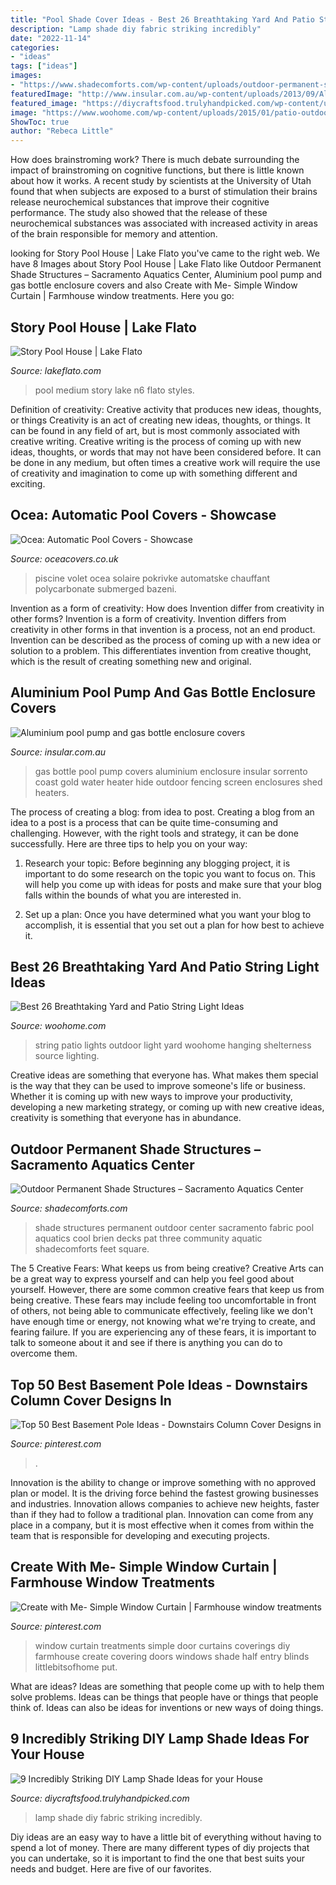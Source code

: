 ```yaml
---
title: "Pool Shade Cover Ideas - Best 26 Breathtaking Yard And Patio String Light Ideas"
description: "Lamp shade diy fabric striking incredibly"
date: "2022-11-14"
categories:
- "ideas"
tags: ["ideas"]
images:
- "https://www.shadecomforts.com/wp-content/uploads/outdoor-permanent-shade-structures.jpg"
featuredImage: "http://www.insular.com.au/wp-content/uploads/2013/09/Aluminium-Gas-Bottle-Cover-Sorrento-2-.jpg"
featured_image: "https://diycraftsfood.trulyhandpicked.com/wp-content/uploads/2016/06/DIY-Lamp-shade_83.jpg"
image: "https://www.woohome.com/wp-content/uploads/2015/01/patio-outdoor-string-lights-woohome-15.jpg"
ShowToc: true
author: "Rebeca Little"
---
```



How does brainstroming work?
There is much debate surrounding the impact of brainstroming on cognitive functions, but there is little known about how it works. A recent study by scientists at the University of Utah found that when subjects are exposed to a burst of stimulation their brains release neurochemical substances that improve their cognitive performance. The study also showed that the release of these neurochemical substances was associated with increased activity in areas of the brain responsible for memory and attention.

	

		
looking for Story Pool House | Lake Flato you've came to the right web. We have 8 Images about Story Pool House | Lake Flato like Outdoor Permanent Shade Structures – Sacramento Aquatics Center, Aluminium pool pump and gas bottle enclosure covers and also Create with Me- Simple Window Curtain | Farmhouse window treatments. Here you go:
		
    
## Story Pool House | Lake Flato

<img loading=lazy src="https://www.lakeflato.com/sites/default/files/styles/scaled_original/public/project-media/28024_N6_medium.jpg?itok=EUxE0SH_" onerror="this.onerror=null;this.src='https://tse1.mm.bing.net/th?id=OIP.Y879hC7ee8oofszcjuIa5AHaFT&amp;pid=15.1';" alt="Story Pool House | Lake Flato">

_Source: lakeflato.com_

>pool medium story lake n6 flato styles. 

	

Definition of creativity: Creative activity that produces new ideas, thoughts, or things
Creativity is an act of creating new ideas, thoughts, or things. It can be found in any field of art, but is most commonly associated with creative writing. Creative writing is the process of coming up with new ideas, thoughts, or words that may not have been considered before. It can be done in any medium, but often times a creative work will require the use of creativity and imagination to come up with something different and exciting.

    
## Ocea: Automatic Pool Covers - Showcase

<img loading=lazy src="https://oceacovers.co.uk/misc/image/68695/1200/600/false" onerror="this.onerror=null;this.src='https://tse3.mm.bing.net/th?id=OIP.G1Uz5ptgiE2Z_zXJRsreNwHaEu&amp;pid=15.1';" alt="Ocea: Automatic Pool Covers - Showcase">

_Source: oceacovers.co.uk_

>piscine volet ocea solaire pokrivke automatske chauffant polycarbonate submerged bazeni. 

	

Invention as a form of creativity: How does Invention differ from creativity in other forms?
Invention is a form of creativity. Invention differs from creativity in other forms in that invention is a process, not an end product. Invention can be described as the process of coming up with a new idea or solution to a problem. This differentiates invention from creative thought, which is the result of creating something new and original.

    
## Aluminium Pool Pump And Gas Bottle Enclosure Covers

<img loading=lazy src="http://www.insular.com.au/wp-content/uploads/2013/09/Aluminium-Gas-Bottle-Cover-Sorrento-2-.jpg" onerror="this.onerror=null;this.src='https://tse2.mm.bing.net/th?id=OIP.Om-SDfd5a6psJjXHZa5ingHaJ4&amp;pid=15.1';" alt="Aluminium pool pump and gas bottle enclosure covers">

_Source: insular.com.au_

>gas bottle pool pump covers aluminium enclosure insular sorrento coast gold water heater hide outdoor fencing screen enclosures shed heaters. 

	

The process of creating a blog: from idea to post.
Creating a blog from an idea to a post is a process that can be quite time-consuming and challenging. However, with the right tools and strategy, it can be done successfully. Here are three tips to help you on your way: 
1. Research your topic: Before beginning any blogging project, it is important to do some research on the topic you want to focus on. This will help you come up with ideas for posts and make sure that your blog falls within the bounds of what you are interested in. 

2. Set up a plan: Once you have determined what you want your blog to accomplish, it is essential that you set out a plan for how best to achieve it.

    
## Best 26 Breathtaking Yard And Patio String Light Ideas

<img loading=lazy src="https://www.woohome.com/wp-content/uploads/2015/01/patio-outdoor-string-lights-woohome-15.jpg" onerror="this.onerror=null;this.src='https://tse3.mm.bing.net/th?id=OIP.nHtJJEm5pr_slPl_sQcwOwHaLH&amp;pid=15.1';" alt="Best 26 Breathtaking Yard and Patio String Light Ideas">

_Source: woohome.com_

>string patio lights outdoor light yard woohome hanging shelterness source lighting. 

	

Creative ideas are something that everyone has. What makes them special is the way that they can be used to improve someone's life or business. Whether it is coming up with new ways to improve your productivity, developing a new marketing strategy, or coming up with new creative ideas, creativity is something that everyone has in abundance.

    
## Outdoor Permanent Shade Structures – Sacramento Aquatics Center

<img loading=lazy src="https://www.shadecomforts.com/wp-content/uploads/outdoor-permanent-shade-structures.jpg" onerror="this.onerror=null;this.src='https://tse3.mm.bing.net/th?id=OIP.mfYPJcRMUyB40NIYKj-8HgHaFv&amp;pid=15.1';" alt="Outdoor Permanent Shade Structures – Sacramento Aquatics Center">

_Source: shadecomforts.com_

>shade structures permanent outdoor center sacramento fabric pool aquatics cool brien decks pat three community aquatic shadecomforts feet square. 

	

The 5 Creative Fears: What keeps us from being creative?
Creative Arts can be a great way to express yourself and can help you feel good about yourself. However, there are some common creative fears that keep us from being creative. These fears may include feeling too uncomfortable in front of others, not being able to communicate effectively, feeling like we don't have enough time or energy, not knowing what we're trying to create, and fearing failure. If you are experiencing any of these fears, it is important to talk to someone about it and see if there is anything you can do to overcome them.

    
## Top 50 Best Basement Pole Ideas - Downstairs Column Cover Designs In

<img loading=lazy src="https://i.pinimg.com/736x/79/e8/63/79e86348c9072eab92db87226630326c.jpg" onerror="this.onerror=null;this.src='https://tse4.mm.bing.net/th?id=OIP.v1xxZik08hmqbIcc6wt3-wHaFX&amp;pid=15.1';" alt="Top 50 Best Basement Pole Ideas - Downstairs Column Cover Designs in">

_Source: pinterest.com_

>. 

	

Innovation is the ability to change or improve something with no approved plan or model. It is the driving force behind the fastest growing businesses and industries. Innovation allows companies to achieve new heights, faster than if they had to follow a traditional plan. Innovation can come from any place in a company, but it is most effective when it comes from within the team that is responsible for developing and executing projects.

    
## Create With Me- Simple Window Curtain | Farmhouse Window Treatments

<img loading=lazy src="https://i.pinimg.com/736x/19/17/67/1917677d2b11bd69ce69653ea03503fd--window-coverings-window-treatments.jpg" onerror="this.onerror=null;this.src='https://tse3.mm.bing.net/th?id=OIP.aYokwxw-L5-9CSW7TFpHFgAAAA&amp;pid=15.1';" alt="Create with Me- Simple Window Curtain | Farmhouse window treatments">

_Source: pinterest.com_

>window curtain treatments simple door curtains coverings diy farmhouse create covering doors windows shade half entry blinds littlebitsofhome put. 

	

What are ideas?
Ideas are something that people come up with to help them solve problems. Ideas can be things that people have or things that people think of. Ideas can also be ideas for inventions or new ways of doing things.

    
## 9 Incredibly Striking DIY Lamp Shade Ideas For Your House

<img loading=lazy src="https://diycraftsfood.trulyhandpicked.com/wp-content/uploads/2016/06/DIY-Lamp-shade_83.jpg" onerror="this.onerror=null;this.src='https://tse1.mm.bing.net/th?id=OIP.H7QQe4y1czDmdqvtUDHdQAHaNP&amp;pid=15.1';" alt="9 Incredibly Striking DIY Lamp Shade Ideas for your House">

_Source: diycraftsfood.trulyhandpicked.com_

>lamp shade diy fabric striking incredibly. 

	

Diy ideas are an easy way to have a little bit of everything without having to spend a lot of money. There are many different types of diy projects that you can undertake, so it is important to find the one that best suits your needs and budget. Here are five of our favorites.

